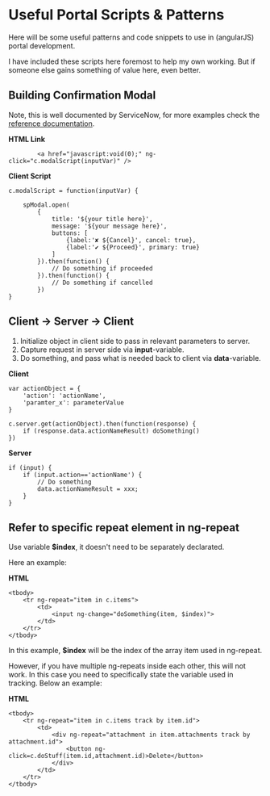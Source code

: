 # Useful Portal Scripts & Patterns

Here will be some useful patterns and code snippets to use in (angularJS) portal development.

I have included these scripts here foremost to help my own working. But if someone else gains something of value here, even better.

## Building Confirmation Modal
Note, this is well documented by ServiceNow, for more examples check the [reference documentation](https://developer.servicenow.com/dev.do#!/reference/api/sandiego/client/SPModal-API?navFilter=spmodal).

**HTML Link**

            <a href="javascript:void(0);" ng-click="c.modalScript(inputVar)" />

**Client Script**

    c.modalScript = function(inputVar) {

		spModal.open(
			{
				title: '${your title here}',
				message: '${your message here}',
				buttons: [
					{label:'✘ ${Cancel}', cancel: true},
					{label:'✔ ${Proceed}', primary: true}
				]
			}).then(function() {
                // Do something if proceeded
			}).then(function() {
                // Do something if cancelled
            })
	}

## Client -> Server -> Client

1. Initialize object in client side to pass in relevant parameters to server.
2. Capture request in server side via **input**-variable.
3. Do something, and pass what is needed back to client via **data**-variable.

**Client**

    var actionObject = {
        'action': 'actionName',
        'paramter_x': parameterValue
    }

    c.server.get(actionObject).then(function(response) {
        if (response.data.actionNameResult) doSomething()
    })

**Server**

    if (input) { 
		if (input.action=='actionName') {
			// Do something
            data.actionNameResult = xxx;
		}
	} 


## Refer to specific repeat element in ng-repeat

Use variable **$index**, it doesn't need to be separately declarated.

Here an example:

**HTML**
    
    <tbody>
        <tr ng-repeat="item in c.items">
            <td>
                <input ng-change="doSomething(item, $index)">
            </td>
        </tr>
    </tbody>

In this example, **$index** will be the index of the array item used in ng-repeat. 

However, if you have multiple ng-repeats inside each other, this will not work. In this case you need to specifically state the variable used in tracking. Below an example:

**HTML**
    
    <tbody>
        <tr ng-repeat="item in c.items track by item.id">
            <td>
                <div ng-repeat="attachment in item.attachments track by attachment.id">
                    <button ng-click=c.doStuff(item.id,attachment.id)>Delete</button>
                </div>
            </td>
        </tr>
    </tbody>
